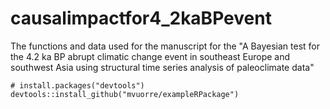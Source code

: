 # causalimpactfor4_2kaBPevent
The functions and data used for the manuscript for the "A Bayesian test for the 4.2 ka BP abrupt climatic change event in southeast Europe and southwest Asia using structural time series analysis of paleoclimate data"

```{r, eval = F}
# install.packages("devtools")
devtools::install_github("mvuorre/exampleRPackage")
```
